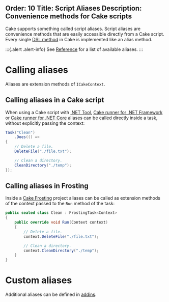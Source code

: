 Order: 10
Title: Script Aliases
Description: Convenience methods for Cake scripts
---

Cake supports something called script aliases. Script aliases are convenience methods that are easily accessible directly from a Cake script. Every single [DSL method](/dsl) in Cake is implemented like an alias method.

:::{.alert .alert-info}
See [Reference](/dsl) for a list of available aliases.
:::

# Calling aliases

Aliases are extension methods of `ICakeContext`.

## Calling aliases in a Cake script

When using a Cake script with [.NET Tool](/docs/running-builds/runners/dotnet-tool),
[Cake runner for .NET Framework](/docs/running-builds/runners/cake-runner-for-dotnet-framework) or
[Cake runner for .NET Core](/docs/running-builds/runners/cake-runner-for-dotnet-core)
aliases can be called directly inside a task, without explicitly passing the context:

```csharp
Task("Clean")
    .Does(() =>
{
    // Delete a file.
    DeleteFile("./file.txt");

    // Clean a directory.
    CleanDirectory("./temp");
});
```

## Calling aliases in Frosting

Inside a [Cake Frosting](/docs/running-builds/runners/cake-frosting) project aliases can be
called as extension methods of the context passed to the `Run` method of the task:

```csharp
public sealed class Clean : FrostingTask<Context>
{
    public override void Run(Context context)
    {
        // Delete a file.
        context.DeleteFile("./file.txt");

        // Clean a directory.
        context.CleanDirectory("./temp");
    }
}

```

# Custom aliases

Additional aliases can be defined in [addins](../extending/addins).

